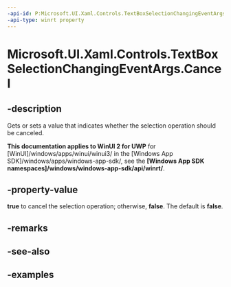 ```yaml
---
-api-id: P:Microsoft.UI.Xaml.Controls.TextBoxSelectionChangingEventArgs.Cancel
-api-type: winrt property
---
```


<!-- Property syntax.
public bool Cancel { get;  set; }
-->

# Microsoft.UI.Xaml.Controls.TextBoxSelectionChangingEventArgs.Cancel

## -description

Gets or sets a value that indicates whether the selection operation should be canceled.

**This documentation applies to WinUI 2 for UWP** for [WinUI]/windows/apps/winui/winui3/ in the [Windows App SDK]/windows/apps/windows-app-sdk/, see the **[Windows App SDK namespaces]/windows/windows-app-sdk/api/winrt/**.

## -property-value

**true** to cancel the selection operation; otherwise, **false**. The default is **false**.

## -remarks

## -see-also

## -examples

